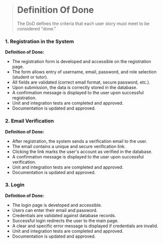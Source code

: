 > # Definition Of Done
> The DoD defines the criteria that each user story must meet to be considered "done."
### 1.  Registration  in  the  System

**Definition  of  Done:**
-   The  registration  form  is  developed  and  accessible  on  the  registration  page.
-   The  form  allows  entry  of  username,  email,  password,  and  role  selection  (student  or  tutor).
-   All  fields  are  validated  (correct  email  format,  secure  password,  etc.).
-   Upon  submission,  the  data  is  correctly  stored  in  the  database.
-   A  confirmation  message  is  displayed  to  the  user  upon  successful  registration.
-   Unit  and  integration  tests  are  completed  and  approved.
-   Documentation  is  updated  and  approved.
    
### 2.  Email  Verification

**Definition  of  Done:**
-   After  registration,  the  system  sends  a  verification  email  to  the  user.
-   The  email  contains  a  unique  and  secure  verification  link.
-   Clicking  the  link  marks  the  user's  account  as  verified  in  the  database.
-   A  confirmation  message  is  displayed  to  the  user  upon  successful  verification.
-   Unit  and  integration  tests  are  completed  and  approved.
-   Documentation  is  updated  and  approved.
    

### 3.  Login

**Definition  of  Done:**
-   The  login  page  is  developed  and  accessible.
-   Users  can  enter  their  email  and  password.
-   Credentials  are  validated  against  database  records.
-   Successful  login  redirects  the  user  to  the  main  page.
-   A  clear  and  specific  error  message  is  displayed  if  credentials  are  invalid.
-   Unit  and  integration  tests  are  completed  and  approved.
-   Documentation  is  updated  and  approved.
